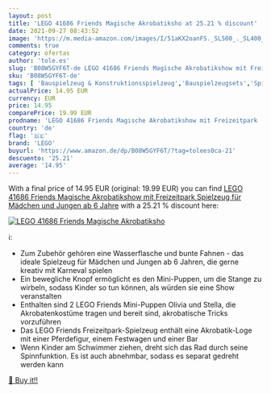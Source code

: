```yaml
---
layout: post
title: 'LEGO 41686 Friends Magische Akrobatiksho at 25.21 % discount'
date: 2021-09-27 08:43:52
image: 'https://m.media-amazon.com/images/I/51aKX2oanFS._SL500_._SL400_.jpg'
comments: true
category: ofertas
author: 'tole.es'
slug: 'B08W5GYF6T-de LEGO 41686 Friends Magische Akrobatikshow mit Freizeitpark...'
sku: 'B08W5GYF6T-de'
tags: [ 'Bauspielzeug & Konstruktionsspielzeug','Bauspielzeugsets','Spielzeug','lego', ]
actualPrice: 14.95 EUR
currency: EUR
price: 14.95
comparePrice: 19.99 EUR
prodname: 'LEGO 41686 Friends Magische Akrobatikshow mit Freizeitpark  Spielzeug für Mädchen und Jungen ab 6 Jahre'
country: 'de'
flag: '🇩🇪'
brand: 'LEGO'
buyurl: 'https://www.amazon.de/dp/B08W5GYF6T/?tag=tolees0ca-21'
descuento: '25.21'
average: '14.95'
---
```


With a final price of 14.95 EUR (original: 19.99 EUR) you can find [LEGO 41686 Friends Magische Akrobatikshow mit Freizeitpark  Spielzeug für Mädchen und Jungen ab 6 Jahre](https://www.amazon.de/dp/B08W5GYF6T/?tag=tolees0ca-21) with a  25.21 % discount here:

[![LEGO 41686 Friends Magische Akrobatiksho](https://m.media-amazon.com/images/I/51aKX2oanFS._SL500_._SL400_.jpg)](https://www.amazon.de/dp/B08W5GYF6T/?tag=tolees0ca-21)

ℹ️:

- Zum Zubehör gehören eine Wasserflasche und bunte Fahnen - das ideale Spielzeug für Mädchen und Jungen ab 6 Jahren, die gerne kreativ mit Karneval spielen
- Ein bewegliche Knopf ermöglicht es den Mini-Puppen, um die Stange zu wirbeln, sodass Kinder so tun können, als würden sie eine Show veranstalten
- Enthalten sind 2 LEGO Friends Mini-Puppen Olivia und Stella, die Akrobatenkostüme tragen und bereit sind, akrobatische Tricks vorzuführen
- Das LEGO Friends Freizeitpark-Spielzeug enthält eine Akrobatik-Loge mit einer Pferdefigur, einem Festwagen und einer Bar
- Wenn Kinder am Schwimmer ziehen, dreht sich das Rad durch seine Spinnfunktion. Es ist auch abnehmbar, sodass es separat gedreht werden kann

[🛒 Buy it!!](https://www.amazon.de/dp/B08W5GYF6T/?tag=tolees0ca-21)
